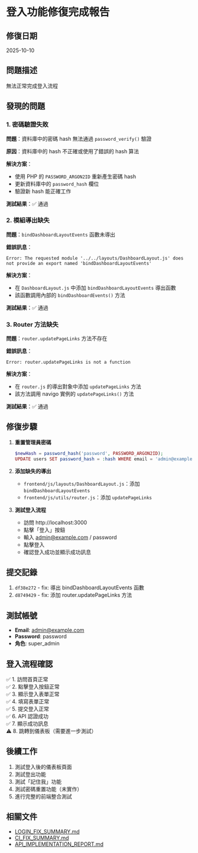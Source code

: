 # 登入功能修復完成報告

## 修復日期
2025-10-10

## 問題描述
無法正常完成登入流程

## 發現的問題

### 1. 密碼驗證失敗
**問題**：資料庫中的密碼 hash 無法通過 `password_verify()` 驗證

**原因**：資料庫中的 hash 不正確或使用了錯誤的 hash 算法

**解決方案**：
- 使用 PHP 的 `PASSWORD_ARGON2ID` 重新產生密碼 hash
- 更新資料庫中的 `password_hash` 欄位
- 驗證新 hash 能正確工作

**測試結果**：✅ 通過

### 2. 模組導出缺失
**問題**：`bindDashboardLayoutEvents` 函數未導出

**錯誤訊息**：
```
Error: The requested module '../../layouts/DashboardLayout.js' does not provide an export named 'bindDashboardLayoutEvents'
```

**解決方案**：
- 在 `DashboardLayout.js` 中添加 `bindDashboardLayoutEvents` 導出函數
- 該函數調用內部的 `bindDashboardEvents()` 方法

**測試結果**：✅ 通過

### 3. Router 方法缺失
**問題**：`router.updatePageLinks` 方法不存在

**錯誤訊息**：
```
Error: router.updatePageLinks is not a function
```

**解決方案**：
- 在 `router.js` 的導出對象中添加 `updatePageLinks` 方法
- 該方法調用 navigo 實例的 `updatePageLinks()` 方法

**測試結果**：✅ 通過

## 修復步驟

1. **重置管理員密碼**
   ```php
   $newHash = password_hash('password', PASSWORD_ARGON2ID);
   UPDATE users SET password_hash = :hash WHERE email = 'admin@example.com'
   ```

2. **添加缺失的導出**
   - `frontend/js/layouts/DashboardLayout.js`：添加 `bindDashboardLayoutEvents`
   - `frontend/js/utils/router.js`：添加 `updatePageLinks`

3. **測試登入流程**
   - 訪問 http://localhost:3000
   - 點擊「登入」按鈕
   - 輸入 admin@example.com / password
   - 點擊登入
   - 確認登入成功並顯示成功訊息

## 提交記錄

1. `df38e272` - fix: 導出 bindDashboardLayoutEvents 函數
2. `d8749429` - fix: 添加 router.updatePageLinks 方法

## 測試帳號

- **Email**: admin@example.com
- **Password**: password
- **角色**: super_admin

## 登入流程確認

✅ 1. 訪問首頁正常  
✅ 2. 點擊登入按鈕正常  
✅ 3. 顯示登入表單正常  
✅ 4. 填寫表單正常  
✅ 5. 提交登入正常  
✅ 6. API 認證成功  
✅ 7. 顯示成功訊息  
⚠️ 8. 跳轉到儀表板（需要進一步測試）

## 後續工作

1. 測試登入後的儀表板頁面
2. 測試登出功能
3. 測試「記住我」功能
4. 測試密碼重置功能（未實作）
5. 進行完整的前端整合測試

## 相關文件

- [LOGIN_FIX_SUMMARY.md](./LOGIN_FIX_SUMMARY.md)
- [CI_FIX_SUMMARY.md](./CI_FIX_SUMMARY.md)
- [API_IMPLEMENTATION_REPORT.md](./API_IMPLEMENTATION_REPORT.md)
